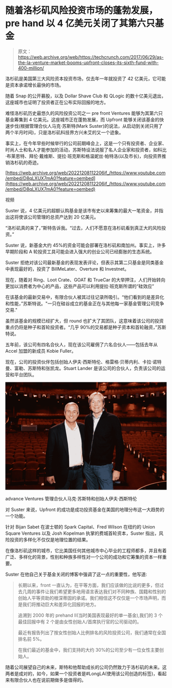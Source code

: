 # 随着洛杉矶风险投资市场的蓬勃发展，pre hand 以 4 亿美元关闭了其第六只基金 

> 原文：<https://web.archive.org/web/https://techcrunch.com/2017/06/29/as-the-la-venture-market-booms-upfront-closes-its-sixth-fund-with-400-million/>

洛杉矶是美国第三大风险资本投资市场，仅去年一年就投资了 42 亿美元，它可能是资本承诺增长最快的市场。

随着 Snap 的公开募股，以及 Dollar Shave Club 和 QLogic 的数十亿美元退出，这座城市也证明了投资者正在公布实际回报的地方。

难怪洛杉矶历史最悠久的风险投资公司之一 pre front Ventures 能够为其第六只基金筹集到 4 亿美元。这座城市正在蓬勃发展，而 Upfront 能够关闭该基金的快速步伐(根据管理合伙人马克·苏斯特(Mark Suster)的说法，从启动到关闭只用了两个半月时间)，只是洛杉矶科技界方兴未艾的又一个迹象。

事实上，在今年早些时候举行的公司前期峰会上，这是一个只有投资者、企业家、时尚人士和名人才能参加的活动，苏斯特设法说服了名人企业家和投资者，如科比·布莱恩特、拜伦·戴维斯、提拉·班克斯和格温妮丝·帕特洛(以及市长)，向投资界推销洛杉矶的奇迹。

[https://web.archive.org/web/20221208112206if_/https://www.youtube.com/embed/D8qLXUX7mA0?feature=oembed](https://web.archive.org/web/20221208112206if_/https://www.youtube.com/embed/D8qLXUX7mA0?feature=oembed)

视频

Suster 说，4 亿美元的超额认购基金是该市有史以来筹集的最大一笔资金，并指出这将使该公司管理的总资产达到 20 亿美元。

“洛杉矶真的来了，”斯特告诉我。“过去，人们不愿意在洛杉矶看到真正大的风险投资。”

Suster 说，新基金大约 45%的资金可能会部署在洛杉矶和南加州。事实上，许多早期阶段和 A 轮投资工具可能会进入强大的创业公司已经膨胀的生态系统。

Suster 拒绝对该公司最新基金的表现发表评论，但表示其第二只基金是同类基金中表现最好的，投资了 BillMeLater、Overture 和 Investnet。

现在，随着对 Ring、Loot Crate、GOAT 和 TrueCar 的大举押注，人们开始转向更加以消费者为中心的产品，这些产品可以利用提拉·班克斯所谓的“硅效应”

在该基金的最新交易中，有限合伙人被其过往记录所吸引。“他们看到的是差异化和性能，”苏斯特说。"一只在硅谷成立的基金正在与其他每一家基金管理公司竞争交易."

虽然该基金的规模已经扩大，但 round 也扩大了其团队，这意味着该公司的投资重点仍将是种子和首轮投资者。“几乎 90%的交易都是种子资本和首轮融资，”苏斯特说。

五年前，该公司有四名合伙人，现在该公司雇佣了六名合伙人——包括去年从 Accel 加盟的新成员 Kobie Fuller。

现在，公司的投资伙伴包括创始人伊夫·西斯特伦、格雷格·贝蒂内利、卡拉·诺特曼、富勒、苏斯特和张凯龙。Stuart Lander 是该公司的合伙人，负责该公司的运营和平台团队。

![](img/434cea1798fd372f75f35f4ce43fa622.png)

advance Ventures 管理合伙人马克·苏斯特和创始人伊夫·西斯特伦

对 Suster 来说，Upfront 的成功是成功投资基金在美国的地理分布这一大趋势的一个功能。

针对 Bijan Sabet 在波士顿的 Spark Capital、Fred Wilson 在纽约的 Union Square Ventures 以及 Josh Kopelman 执掌的费城首轮资本，Suster 指出，风险投资的多样化不仅仅是地理位置的结果。

在像洛杉矶这样的城市，它比美国任何其他城市中心毕业的工程师都多，并且有着广泛、多样化的背景，性别和种族多样性对一个公司的成功和它筹集的资本一样重要。

Suster 在他自己关于基金关闭的博客中强调了这一点的重要性，他写道:

> 长期以来，front 一直认为，在平等方面，我们应该做的比说的更多，但过去几周的事件让我们希望更多地用语言表达我们对不同种族、国籍和性别的创始人平等资助的根深蒂固的承诺。我们相信这不仅仅是一个市场声明，而是我们将推动巨大和差异化回报的地方。
> 
> 追溯到 2000 年的 prehand II(当时美国表现最好的单一基金),我们的 3 个最佳回报中有 2 个是由女性创始人/首席执行官的公司驱动的。
> 
> 最近有报告列出了按女性创始人比例排名的风险投资公司，我们通常在全国排名前 5%。
> 
> 在我们最近的基金中，我们支持的大约 30%的公司至少有一位女性主要创始人。

随着公司展望自己的未来，斯特和他帮助成长的公司仍然致力于洛杉矶的未来。这两者是成对的，如今，如果一个投资者是#LongLA(使用该公司创造的标签)，看起来有限合伙人也在说前期做多是值得的。